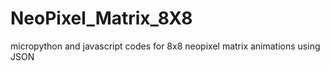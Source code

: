 # NeoPixel_Matrix_8X8
micropython and javascript codes for 8x8 neopixel matrix animations using JSON

